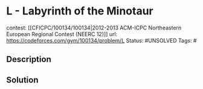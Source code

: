 # L - Labyrinth of the Minotaur

contest: [[CFICPC/100134/100134|2012-2013 ACM-ICPC Northeastern European Regional Contest (NEERC 12)]]
url: https://codeforces.com/gym/100134/problem/L
Status: #UNSOLVED
Tags: #

## Description

## Solution

